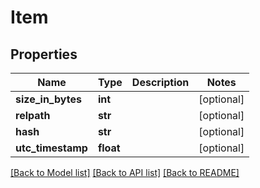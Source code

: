 # Item


## Properties
Name | Type | Description | Notes
------------ | ------------- | ------------- | -------------
**size_in_bytes** | **int** |  | [optional] 
**relpath** | **str** |  | [optional] 
**hash** | **str** |  | [optional] 
**utc_timestamp** | **float** |  | [optional] 

[[Back to Model list]](../README.md#documentation-for-models) [[Back to API list]](../README.md#documentation-for-api-endpoints) [[Back to README]](../README.md)



